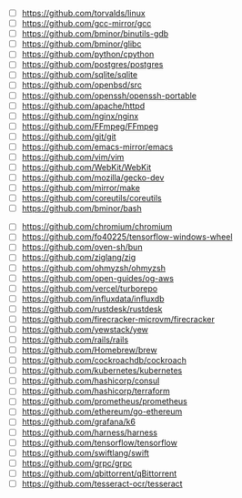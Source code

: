 - [ ] https://github.com/torvalds/linux
- [ ] https://github.com/gcc-mirror/gcc
- [ ] https://github.com/bminor/binutils-gdb
- [ ] https://github.com/bminor/glibc
- [ ] https://github.com/python/cpython
- [ ] https://github.com/postgres/postgres
- [ ] https://github.com/sqlite/sqlite
- [ ] https://github.com/openbsd/src
- [ ] https://github.com/openssh/openssh-portable
- [ ] https://github.com/apache/httpd
- [ ] https://github.com/nginx/nginx
- [ ] https://github.com/FFmpeg/FFmpeg
- [ ] https://github.com/git/git
- [ ] https://github.com/emacs-mirror/emacs
- [ ] https://github.com/vim/vim
- [ ] https://github.com/WebKit/WebKit
- [ ] https://github.com/mozilla/gecko-dev
- [ ] https://github.com/mirror/make
- [ ] https://github.com/coreutils/coreutils
- [ ] https://github.com/bminor/bash

<!-- Sheetal  -->

- [ ] https://github.com/chromium/chromium
- [ ] https://github.com/fo40225/tensorflow-windows-wheel
- [ ] https://github.com/oven-sh/bun
- [ ] https://github.com/ziglang/zig
- [ ] https://github.com/ohmyzsh/ohmyzsh
- [ ] https://github.com/open-guides/og-aws
- [ ] https://github.com/vercel/turborepo
- [ ] https://github.com/influxdata/influxdb
- [ ] https://github.com/rustdesk/rustdesk
- [ ] https://github.com/firecracker-microvm/firecracker
- [ ] https://github.com/yewstack/yew
- [ ] https://github.com/rails/rails
- [ ] https://github.com/Homebrew/brew
- [ ] https://github.com/cockroachdb/cockroach
- [ ] https://github.com/kubernetes/kubernetes
- [ ] https://github.com/hashicorp/consul
- [ ] https://github.com/hashicorp/terraform
- [ ] https://github.com/prometheus/prometheus
- [ ] https://github.com/ethereum/go-ethereum
- [ ] https://github.com/grafana/k6
- [ ] https://github.com/harness/harness
- [ ] https://github.com/tensorflow/tensorflow
- [ ] https://github.com/swiftlang/swift
- [ ] https://github.com/grpc/grpc
- [ ] https://github.com/qbittorrent/qBittorrent
- [ ] https://github.com/tesseract-ocr/tesseract
